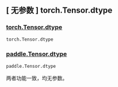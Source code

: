 ## [ 无参数 ] torch.Tensor.dtype

### [torch.Tensor.dtype](https://pytorch.org/docs/stable/generated/torch.Tensor.type.html#torch-tensor-type)

```python
torch.Tensor.dtype
```

### [paddle.Tensor.dtype](https://www.paddlepaddle.org.cn/documentation/docs/zh/develop/api/paddle/Tensor_cn.html#dtype)

```python
paddle.Tensor.dtype
```

两者功能一致，均无参数。
